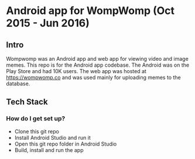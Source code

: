 # Android app for WompWomp (Oct 2015 - Jun 2016)

## Intro
Wompwomp was an Android app and web app for viewing video and image memes. This repo is for the Android app codebase. The Android was on the Play Store and had 10K users. The web app was hosted at https://wompwomp.co and was used mainly for uploading memes to the database.

## Tech Stack


### How do I get set up? ###
* Clone this git repo
* Install Android Studio and run it
* Open this git repo folder in Android Studio
* Build, install and run the app
